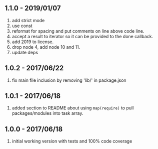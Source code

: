 ## 1.1.0 - 2019/01/07

1. add strict mode
2. use const
3. reformat for spacing and put comments on line above code line.
4. accept a result to iterator so it can be provided to the done callback.
5. add 2019 to license.
6. drop node 4, add node 10 and 11.
7. update deps


## 1.0.2 - 2017/06/22

1. fix main file inclusion by removing 'lib/' in package.json

## 1.0.1 - 2017/06/18

1. added section to README about using `map(require)` to pull packages/modules into task array.

## 1.0.0 - 2017/06/18

1. initial working version with tests and 100% code coverage
